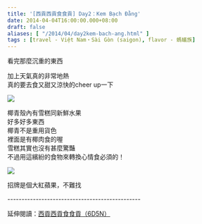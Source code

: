```yaml
---
title: '[西貢西貢食食貢] Day2：Kem Bạch Đằng'
date: 2014-04-04T16:00:00.000+08:00
draft: false
aliases: [ "/2014/04/day2kem-bach-ang.html" ]
tags : [travel - Việt Nam・Sài Gòn (saigon), flavor - 螞蟻族]
---
```


看完那麼沉重的東西

加上天氣真的非常地熱  
真的要去食又甜又涼快的cheer up一下  

[![](https://4.bp.blogspot.com/-r8KwEmx_Eb0/XDB2-EDJzyI/AAAAAAAAEJM/v-7u3LuI_1YorXNGBUlaVN3u5kntWOcGQCLcBGAs/s640/08.jpg)](https://4.bp.blogspot.com/-r8KwEmx_Eb0/XDB2-EDJzyI/AAAAAAAAEJM/v-7u3LuI_1YorXNGBUlaVN3u5kntWOcGQCLcBGAs/s1600/08.jpg)

椰青殼內有雪糕同新鮮水果  
好多好多東西  
椰青不是重用貨色  
裡面是有椰肉食的喔  
雪糕其實也沒有甚麼驚豔  
不過用這繽紛的食物來轉換心情食必須的！  

[![](https://3.bp.blogspot.com/-_SJNKJS_3zA/XDB3EZov4xI/AAAAAAAAEJU/2nIqEaZJdtkUJz67vPkpjIItVJ7zDOdBgCLcBGAs/s640/09.jpg)](https://3.bp.blogspot.com/-_SJNKJS_3zA/XDB3EZov4xI/AAAAAAAAEJU/2nIqEaZJdtkUJz67vPkpjIItVJ7zDOdBgCLcBGAs/s1600/09.jpg)

招牌是個大紅蘋果，不難找  
  
\-----------------------------------------------  
  
延伸閱讀：[西貢西貢食食貢（6D5N）](http://www.hidie.net/2014/04/6d5n.html)